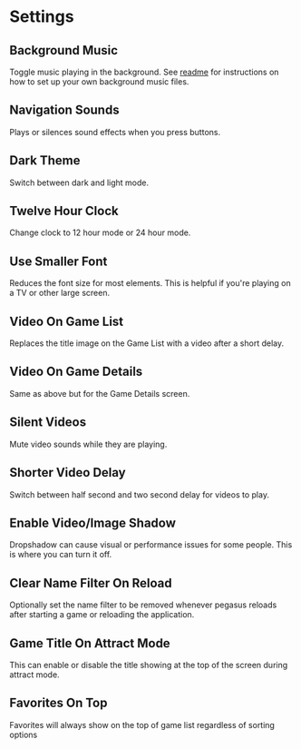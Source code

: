 # Settings

## Background Music
Toggle music playing in the background. See [readme](README.md) for instructions on how to set up your own background music files.

## Navigation Sounds
Plays or silences sound effects when you press buttons.

## Dark Theme
Switch between dark and light mode.

## Twelve Hour Clock
Change clock to 12 hour mode or 24 hour mode.

## Use Smaller Font
Reduces the font size for most elements. This is helpful if you're playing on a TV or other large screen.

## Video On Game List
Replaces the title image on the Game List with a video after a short delay.

## Video On Game Details
Same as above but for the Game Details screen.

## Silent Videos
Mute video sounds while they are playing.

## Shorter Video Delay
Switch between half second and two second delay for videos to play.

## Enable Video/Image Shadow
Dropshadow can cause visual or performance issues for some people. This is where you can turn it off.

## Clear Name Filter On Reload
Optionally set the name filter to be removed whenever pegasus reloads after starting a game or reloading the application.

## Game Title On Attract Mode
This can enable or disable the title showing at the top of the screen during attract mode.

## Favorites On Top
Favorites will always show on the top of game list regardless of sorting options
